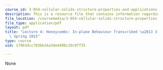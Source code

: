 ```yaml
---
course_id: 3-054-cellular-solids-structure-properties-and-applications-spring-2015
description: This is a resource file that contains information regarding lecture 4.
file_location: /coursemedia/3-054-cellular-solids-structure-properties-and-applications-spring-2015/179b3dcc703bb34a34e4490c29c97f35_MIT3_054S15_L4_honey_trans.pdf
file_type: application/pdf
layout: pdf
title: "Lecture 4: Honeycombs: In-plane Behaviour Transcribed \u2013 3.054 / 3.36\
  \ Spring 2015"
type: course
uid: 179b3dcc703bb34a34e4490c29c97f35

---
```

None